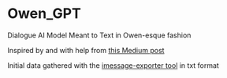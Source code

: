 # Owen_GPT
Dialogue AI Model Meant to Text in Owen-esque fashion

Inspired by and with help from [this Medium post](https://medium.com/@wukathy/making-a-chatbot-that-speaks-like-you-68412654e78e)

Initial data gathered with the [imessage-exporter tool](https://github.com/ReagentX/imessage-exporter) in txt format
